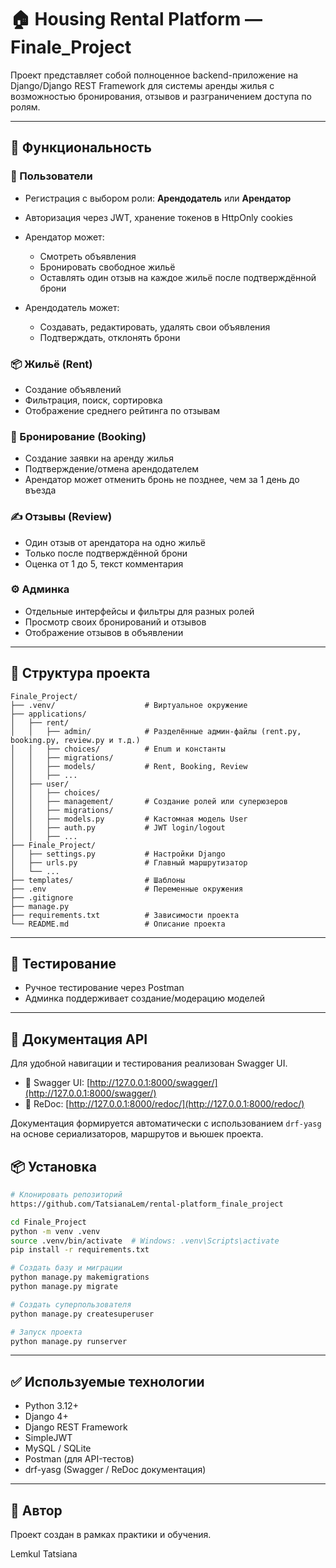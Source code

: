# 🏠 Housing Rental Platform — Finale\_Project

Проект представляет собой полноценное backend-приложение на Django/Django REST Framework для системы аренды жилья с возможностью бронирования, отзывов и разграничением доступа по ролям.

---

## 🚀 Функциональность

### 👤 Пользователи

* Регистрация с выбором роли: **Арендодатель** или **Арендатор** 
* Авторизация через JWT, хранение токенов в HttpOnly cookies
* Арендатор может:

  * Смотреть объявления
  * Бронировать свободное жильё
  * Оставлять один отзыв на каждое жильё после подтверждённой брони
* Арендодатель может:

  * Создавать, редактировать, удалять свои объявления
  * Подтверждать, отклонять брони

### 📦 Жильё (Rent)

* Создание объявлений
* Фильтрация, поиск, сортировка
* Отображение среднего рейтинга по отзывам

### 📅 Бронирование (Booking)

* Создание заявки на аренду жилья
* Подтверждение/отмена арендодателем
* Арендатор может отменить бронь не позднее, чем за 1 день до въезда

### ✍️ Отзывы (Review)

* Один отзыв от арендатора на одно жильё
* Только после подтверждённой брони
* Оценка от 1 до 5, текст комментария

### ⚙️ Админка

* Отдельные интерфейсы и фильтры для разных ролей
* Просмотр своих бронирований и отзывов
* Отображение отзывов в объявлении

---

## 🧱 Структура проекта

```
Finale_Project/
├── .venv/                    # Виртуальное окружение
├── applications/
│   ├── rent/
│   │   ├── admin/            # Разделённые админ-файлы (rent.py, booking.py, review.py и т.д.)
│   │   ├── choices/          # Enum и константы
│   │   ├── migrations/
│   │   ├── models/           # Rent, Booking, Review
│   │   ├── ...
│   ├── user/
│   │   ├── choices/
│   │   ├── management/       # Создание ролей или суперюзеров
│   │   ├── migrations/
│   │   ├── models.py         # Кастомная модель User
│   │   ├── auth.py           # JWT login/logout
│   │   ├── ...
├── Finale_Project/
│   ├── settings.py           # Настройки Django
│   ├── urls.py               # Главный маршрутизатор
│   └── ...
├── templates/                # Шаблоны  
├── .env                      # Переменные окружения
├── .gitignore
├── manage.py
├── requirements.txt          # Зависимости проекта
└── README.md                 # Описание проекта  
```

---

## 🧪 Тестирование

* Ручное тестирование через Postman
* Админка поддерживает создание/модерацию моделей

---
## 📘 Документация API

Для удобной навигации и тестирования реализован Swagger UI.

- 🔹 Swagger UI: [http://127.0.0.1:8000/swagger/](http://127.0.0.1:8000/swagger/)
- 🔹 ReDoc: [http://127.0.0.1:8000/redoc/](http://127.0.0.1:8000/redoc/)

Документация формируется автоматически с использованием `drf-yasg` на основе сериализаторов, маршрутов и вьюшек проекта.


## 📦 Установка

```bash
# Клонировать репозиторий
https://github.com/TatsianaLem/rental-platform_finale_project

cd Finale_Project
python -m venv .venv
source .venv/bin/activate  # Windows: .venv\Scripts\activate
pip install -r requirements.txt

# Создать базу и миграции
python manage.py makemigrations
python manage.py migrate

# Создать суперпользователя
python manage.py createsuperuser

# Запуск проекта
python manage.py runserver
```

---

## ✅ Используемые технологии

* Python 3.12+
* Django 4+
* Django REST Framework
* SimpleJWT
* MySQL / SQLite
* Postman (для API-тестов)
* drf-yasg (Swagger / ReDoc документация)

---

## 📌 Автор

Проект создан в рамках практики и обучения.

Lemkul Tatsiana
